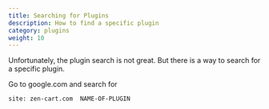 ```yaml
---
title: Searching for Plugins 
description: How to find a specific plugin
category: plugins
weight: 10
---
```


Unfortunately, the plugin search is not great.  But there is a way to search for a specific plugin. 

Go to google.com and search for 

```
site: zen-cart.com  NAME-OF-PLUGIN
```

